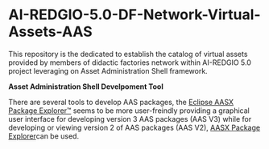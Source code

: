 # AI-REDGIO-5.0-DF-Network-Virtual-Assets-AAS
This repository is the dedicated to establish the catalog of virtual assets provided by members of didactic factories network within AI-REDGIO 5.0 project leveraging on Asset Administration Shell framework.  

__Asset Administration Shell Develpoment Tool__

There are several tools to develop AAS packages, the [Eclipse AASX Package Explorer™](https://github.com/eclipse-aaspe/package-explorer) seems to be more user-freindly providing a graphical user interface for developing version 3 AAS packages (AAS V3) while for developing or viewing version 2 of AAS packages (AAS V2), [AASX Package Explorer](https://github.com/eclipse-aaspe/package-explorer/tree/V2)can be used.
